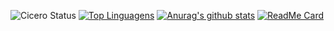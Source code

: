 ![Cicero Status](https://github-readme-stats.vercel.app/api?username=cicero95&show_icons=true)
[![Top Linguagens](https://github-readme-stats.vercel.app/api/top-langs/?username=cicero95&layout=compact)](https://github.com/anuraghazra/github-readme-stats)
[![Anurag's github stats](https://github-readme-stats.vercel.app/api?username=cicero95)](https://github.com/anuraghazra/github-readme-stats)
[![ReadMe Card](https://github-readme-stats.vercel.app/api/pin/?username=cicero95&repo=github-readme-stats)](https://github.com/anuraghazra/github-readme-stats)

